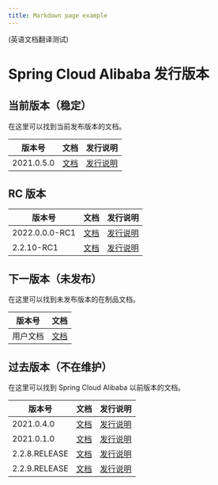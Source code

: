 ```yaml
---
title: Markdown page example
---
```


(英语文档翻译测试)

# Spring Cloud Alibaba 发行版本

## 当前版本（稳定）

在这里可以找到当前发布版本的文档。

|版本号|文档|发行说明|
| ---- | ------- | -----|
|2021.0.5.0|[文档](docs/2021.0.5.0/overview/what-is-sca)|[发行说明](https://github.com/alibaba/spring-cloud-alibaba/releases/tag/2021.0.5.0)|

## RC 版本

|版本号|文档|发行说明|
| ---- | ------- | -----|
|2022.0.0.0-RC1|[文档](docs/2022.0.0.0-RC1/overview/what-is-sca)|[发行说明](https://github.com/alibaba/spring-cloud-alibaba/releases/tag/2022.0.0.0-RC1)|
|2.2.10-RC1|[文档](docs/2.2.10-RC1/overview/what-is-sca)|[发行说明](https://github.com/alibaba/spring-cloud-alibaba/releases/tag/2.2.10-RC1)|

## 下一版本（未发布）

在这里可以找到未发布版本的在制品文档。

|版本号|文档|
| ---- | ------- |
|用户文档|[文档](docs/next/overview/what-is-sca)|

## 过去版本（不在维护）

在这里可以找到 Spring Cloud Alibaba 以前版本的文档。

|版本号|文档|发行说明|
| ---- | ------- | -----|
|2021.0.4.0|[文档](docs/2021.0.4.0/overview/what-is-sca)|[发行说明](https://github.com/alibaba/spring-cloud-alibaba/releases/tag/2021.0.4.0)|
|2021.0.1.0|[文档](docs/2021.0.1.0/overview/what-is-sca)|[发行说明](https://github.com/alibaba/spring-cloud-alibaba/releases/tag/2021.0.5.0)|
|2.2.8.RELEASE|[文档](docs/2.2.8.RELEASE/overview/what-is-sca)|[发行说明](https://github.com/alibaba/spring-cloud-alibaba/releases/tag/2.2.8.RELEASE)|
|2.2.9.RELEASE|[文档](docs/2.2.9.RELEASE/overview/what-is-sca)|[发行说明](https://github.com/alibaba/spring-cloud-alibaba/releases/tag/2.2.9.RELEASE)|
